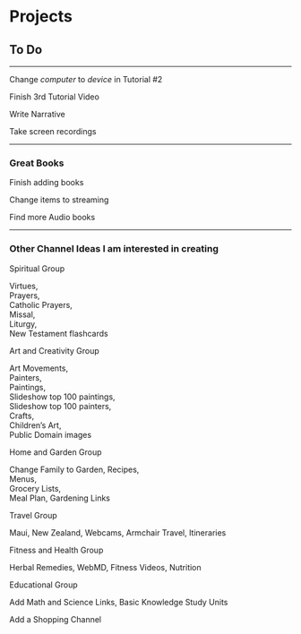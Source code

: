 # Projects
## To Do
***

Change *computer* to *device* in Tutorial #2

Finish 3rd Tutorial Video

Write Narrative

Take screen recordings

***


### Great Books

Finish adding books

Change items to streaming

Find more Audio books

***

### Other Channel Ideas I am interested in creating

Spiritual Group

Virtues,   
Prayers,   
Catholic Prayers,   
Missal,   
Liturgy,   
New Testament flashcards

Art and Creativity Group

Art Movements,   
Painters,   
Paintings,   
Slideshow top 100 paintings,   
Slideshow top 100 painters,   
Crafts,   
Children’s Art,   
Public Domain images

Home and Garden Group

Change Family to Garden,
Recipes,   
Menus,   
Grocery Lists,   
Meal Plan,
Gardening Links

Travel Group

Maui,
New Zealand,
Webcams,
Armchair Travel,
Itineraries

Fitness and Health Group

Herbal Remedies,
WebMD,
Fitness Videos,
Nutrition

Educational Group

Add Math and Science Links,
Basic Knowledge Study Units

Add a Shopping Channel